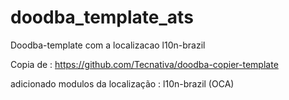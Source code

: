 # doodba_template_ats
Doodba-template com a localizacao l10n-brazil

Copia de :
https://github.com/Tecnativa/doodba-copier-template

adicionado modulos da localização : l10n-brazil (OCA)
